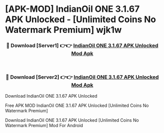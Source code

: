 # [APK-MOD] IndianOil ONE 3.1.67 APK Unlocked - [Unlimited Coins No Watermark Premium] wjk1w



<div align="center">
<h3>🔴 Download [Server1] 👉👉 <a href="https://momento.my/?title=IndianOil_ONE_3.1.67_APK_Unlocked">IndianOil ONE 3.1.67 APK Unlocked Mod Apk</a></h3><br>

<h3>🔴 Download [Server2] 👉👉 <a href="https://momento.my/?title=IndianOil_ONE_3.1.67_APK_Unlocked">IndianOil ONE 3.1.67 APK Unlocked Mod Apk</a></h3>
</div>



Download IndianOil ONE 3.1.67 APK Unlocked 

Free APK MOD IndianOil ONE 3.1.67 APK Unlocked [Unlimited Coins No Watermark Premium]

Download IndianOil ONE 3.1.67 APK Unlocked [Unlimited Coins No Watermark Premium] Mod For Android
